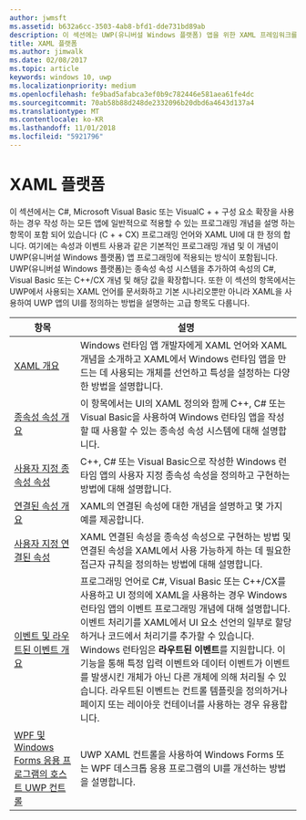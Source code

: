 ```yaml
---
author: jwmsft
ms.assetid: b632a6cc-3503-4ab8-bfd1-dde731bd89ab
description: 이 섹션에는 UWP(유니버설 Windows 플랫폼) 앱을 위한 XAML 프레임워크를 설명하는 항목이 포함되어 있습니다.
title: XAML 플랫폼
ms.author: jimwalk
ms.date: 02/08/2017
ms.topic: article
keywords: windows 10, uwp
ms.localizationpriority: medium
ms.openlocfilehash: fe9bad5afabca3ef0b9c782446e581aea61fe4dc
ms.sourcegitcommit: 70ab58b88d248de2332096b20dbd6a4643d137a4
ms.translationtype: MT
ms.contentlocale: ko-KR
ms.lasthandoff: 11/01/2018
ms.locfileid: "5921796"
---
```

# <a name="xaml-platform"></a>XAML 플랫폼


이 섹션에서는 C#, Microsoft Visual Basic 또는 VisualC + + 구성 요소 확장을 사용 하는 경우 작성 하는 모든 앱에 일반적으로 적용할 수 있는 프로그래밍 개념을 설명 하는 항목이 포함 되어 있습니다 (C + + CX) 프로그래밍 언어와 XAML UI에 대 한 정의 합니다. 여기에는 속성과 이벤트 사용과 같은 기본적인 프로그래밍 개념 및 이 개념이 UWP(유니버설 Windows 플랫폼) 앱 프로그래밍에 적용되는 방식이 포함됩니다. UWP(유니버설 Windows 플랫폼)는 종속성 속성 시스템을 추가하여 속성의 C#, Visual Basic 또는 C++/CX 개념 및 해당 값을 확장합니다. 또한 이 섹션의 항목에서는 UWP에서 사용되는 XAML 언어를 문서화하고 기본 시나리오뿐만 아니라 XAML을 사용하여 UWP 앱의 UI를 정의하는 방법을 설명하는 고급 항목도 다룹니다.

| 항목 | 설명 |
|-------|-------------|
| [XAML 개요](xaml-overview.md) | Windows 런타임 앱 개발자에게 XAML 언어와 XAML 개념을 소개하고 XAML에서 Windows 런타임 앱을 만드는 데 사용되는 개체를 선언하고 특성을 설정하는 다양한 방법을 설명합니다. |
| [종속성 속성 개요](dependency-properties-overview.md) | 이 항목에서는 UI의 XAML 정의와 함께 C++, C# 또는 Visual Basic을 사용하여 Windows 런타임 앱을 작성할 때 사용할 수 있는 종속성 속성 시스템에 대해 설명합니다. |
| [사용자 지정 종속성 속성](custom-dependency-properties.md) | C++, C# 또는 Visual Basic으로 작성한 Windows 런타임 앱의 사용자 지정 종속성 속성을 정의하고 구현하는 방법에 대해 설명합니다. |
| [연결된 속성 개요](attached-properties-overview.md) | XAML의 연결된 속성에 대한 개념을 설명하고 몇 가지 예를 제공합니다. |
| [사용자 지정 연결된 속성](custom-attached-properties.md) | XAML 연결된 속성을 종속성 속성으로 구현하는 방법 및 연결된 속성을 XAML에서 사용 가능하게 하는 데 필요한 접근자 규칙을 정의하는 방법에 대해 설명합니다. |
| [이벤트 및 라우트된 이벤트 개요](events-and-routed-events-overview.md) | 프로그래밍 언어로 C#, Visual Basic 또는 C++/CX를 사용하고 UI 정의에 XAML을 사용하는 경우 Windows 런타임 앱의 이벤트 프로그래밍 개념에 대해 설명합니다. 이벤트 처리기를 XAML에서 UI 요소 선언의 일부로 할당하거나 코드에서 처리기를 추가할 수 있습니다. Windows 런타임은 **라우트된 이벤트**를 지원합니다. 이 기능을 통해 특정 입력 이벤트와 데이터 이벤트가 이벤트를 발생시킨 개체가 아닌 다른 개체에 의해 처리될 수 있습니다. 라우트된 이벤트는 컨트롤 템플릿을 정의하거나 페이지 또는 레이아웃 컨테이너를 사용하는 경우 유용합니다. |
|[WPF 및 Windows Forms 응용 프로그램의 호스트 UWP 컨트롤](xaml-host-controls.md)| UWP XAML 컨트롤을 사용하여 Windows Forms 또는 WPF 데스크톱 응용 프로그램의 UI를 개선하는 방법을 설명합니다.|
